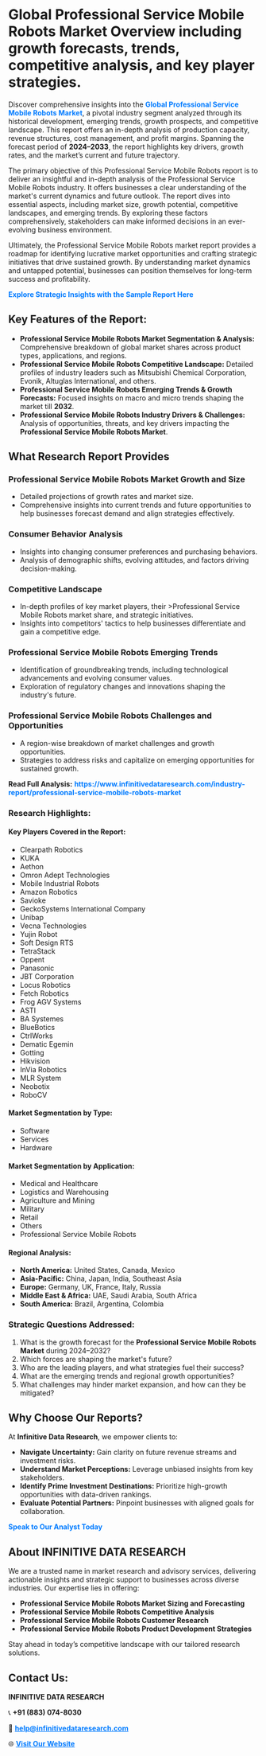 <h1>Global Professional Service Mobile Robots Market Overview including growth forecasts, trends, competitive analysis, and key player strategies.</h1>
<p>
Discover comprehensive insights into the 
<a href="https://www.infinitivedataresearch.com/industry-report/professional-service-mobile-robots-market" rel="dofollow" style="color: #007BFF; text-decoration: none;"><strong>Global Professional Service Mobile Robots Market</strong></a>, a pivotal industry segment analyzed through its historical development, emerging trends, growth prospects, and competitive landscape. This report offers an in-depth analysis of production capacity, revenue structures, cost management, and profit margins. Spanning the forecast period of <strong>2024–2033</strong>, the report highlights key drivers, growth rates, and the market’s current and future trajectory.
</p>
<p>
The primary objective of this Professional Service Mobile Robots report is to deliver an insightful and in-depth analysis of the Professional Service Mobile Robots industry. It offers businesses a clear understanding of the market's current dynamics and future outlook. The report dives into essential aspects, including market size, growth potential, competitive landscapes, and emerging trends. By exploring these factors comprehensively, stakeholders can make informed decisions in an ever-evolving business environment.
</p>
<p>
Ultimately, the Professional Service Mobile Robots market report provides a roadmap for identifying lucrative market opportunities and crafting strategic initiatives that drive sustained growth. By understanding market dynamics and untapped potential, businesses can position themselves for long-term success and profitability.
</p>
<p>
<a href="https://www.infinitivedataresearch.com/request-sample/reportId=110130" style="color: #007BFF; text-decoration: none;"><strong>Explore Strategic Insights with the Sample Report Here</strong></a>
</p>

<h2>Key Features of the Report:</h2>
<ul>
<li><strong>Professional Service Mobile Robots Market Segmentation & Analysis:</strong> Comprehensive breakdown of global market shares across product types, applications, and regions.</li>
<li><strong>Professional Service Mobile Robots Competitive Landscape:</strong> Detailed profiles of industry leaders such as Mitsubishi Chemical Corporation, Evonik, Altuglas International, and others.</li>
<li><strong>Professional Service Mobile Robots Emerging Trends & Growth Forecasts:</strong> Focused insights on macro and micro trends shaping the market till <strong>2032</strong>.</li>
<li><strong>Professional Service Mobile Robots Industry Drivers & Challenges:</strong> Analysis of opportunities, threats, and key drivers impacting the <strong>Professional Service Mobile Robots Market</strong>.</li>
</ul>

<h2>What Research Report Provides</h2>
<h3>Professional Service Mobile Robots Market Growth and Size</h3>
<ul>
<li>Detailed projections of growth rates and market size.</li>
<li>Comprehensive insights into current trends and future opportunities to help businesses forecast demand and align strategies effectively.</li>
</ul>

<h3>Consumer Behavior Analysis</h3>
<ul>
<li>Insights into changing consumer preferences and purchasing behaviors.</li>
<li>Analysis of demographic shifts, evolving attitudes, and factors driving decision-making.</li>
</ul>

<h3>Competitive Landscape</h3>
<ul>
<li>In-depth profiles of key market players, their >Professional Service Mobile Robots market share, and strategic initiatives.</li>
<li>Insights into competitors' tactics to help businesses differentiate and gain a competitive edge.</li>
</ul>

<h3>Professional Service Mobile Robots Emerging Trends</h3>
<ul>
<li>Identification of groundbreaking trends, including technological advancements and evolving consumer values.</li>
<li>Exploration of regulatory changes and innovations shaping the industry's future.</li>
</ul>

<h3>Professional Service Mobile Robots Challenges and Opportunities</h3>
<ul>
<li>A region-wise breakdown of market challenges and growth opportunities.</li>
<li>Strategies to address risks and capitalize on emerging opportunities for sustained growth.</li>
</ul>
<p><strong>Read Full Analysis:</strong> <a href="https://www.infinitivedataresearch.com/industry-report/professional-service-mobile-robots-market" rel="dofollow" style="color: #007BFF; text-decoration: none;"><strong>https://www.infinitivedataresearch.com/industry-report/professional-service-mobile-robots-market</strong></a></p>
<h3>Research Highlights:</h3>
<h4>Key Players Covered in the Report:</h4>
<ul><li>Clearpath Robotics</li><li>KUKA</li><li>Aethon</li><li>Omron Adept Technologies</li><li>Mobile Industrial Robots</li><li>Amazon Robotics</li><li>Savioke</li><li>GeckoSystems International Company</li><li>Unibap</li><li>Vecna Technologies</li><li>Yujin Robot</li><li>Soft Design RTS</li><li>TetraStack</li><li>Oppent</li><li>Panasonic</li><li>JBT Corporation</li><li>Locus Robotics</li><li>Fetch Robotics</li><li>Frog AGV Systems</li><li>ASTI</li><li>BA Systemes</li><li>BlueBotics</li><li>CtrlWorks</li><li>Dematic Egemin</li><li>Gotting</li><li>Hikvision</li><li>InVia Robotics</li><li>MLR System</li><li>Neobotix</li><li>RoboCV</li></ul>
<h4>Market Segmentation by Type:</h4>
<ul><li>Software</li><li>Services</li><li>Hardware</li></ul>
<h4>Market Segmentation by Application:</h4>
<ul><li>Medical and Healthcare</li><li>Logistics and Warehousing</li><li>Agriculture and Mining</li><li>Military</li><li>Retail</li><li>Others</li><li>Professional Service Mobile Robots</li></ul>

<h4>Regional Analysis:</h4>
<ul>
<li><strong>North America:</strong> United States, Canada, Mexico</li>
<li><strong>Asia-Pacific:</strong> China, Japan, India, Southeast Asia</li>
<li><strong>Europe:</strong> Germany, UK, France, Italy, Russia</li>
<li><strong>Middle East & Africa:</strong> UAE, Saudi Arabia, South Africa</li>
<li><strong>South America:</strong> Brazil, Argentina, Colombia</li>
</ul>

<h3>Strategic Questions Addressed:</h3>
<ol>
<li>What is the growth forecast for the <strong>Professional Service Mobile Robots Market</strong> during 2024–2032?</li>
<li>Which forces are shaping the market's future?</li>
<li>Who are the leading players, and what strategies fuel their success?</li>
<li>What are the emerging trends and regional growth opportunities?</li>
<li>What challenges may hinder market expansion, and how can they be mitigated?</li>
</ol>

<h2>Why Choose Our Reports?</h2>
<p>At <strong>Infinitive Data Research</strong>, we empower clients to:</p>
<ul>
<li><strong>Navigate Uncertainty:</strong> Gain clarity on future revenue streams and investment risks.</li>
<li><strong>Understand Market Perceptions:</strong> Leverage unbiased insights from key stakeholders.</li>
<li><strong>Identify Prime Investment Destinations:</strong> Prioritize high-growth opportunities with data-driven rankings.</li>
<li><strong>Evaluate Potential Partners:</strong> Pinpoint businesses with aligned goals for collaboration.</li>
</ul>
<p><a href="https://www.infinitivedataresearch.com/industry-report/professional-service-mobile-robots-market" rel="dofollow" style="color: #007BFF; text-decoration: none;"><strong>Speak to Our Analyst Today</strong></a></p>

<h2>About INFINITIVE DATA RESEARCH</h2>
<p>We are a trusted name in market research and advisory services, delivering actionable insights and strategic support to businesses across diverse industries. Our expertise lies in offering:</p>
<ul>
<li><strong>Professional Service Mobile Robots Market Sizing and Forecasting</strong></li>
<li><strong>Professional Service Mobile Robots Competitive Analysis</strong></li>
<li><strong>Professional Service Mobile Robots Customer Research</strong></li>
<li><strong>Professional Service Mobile Robots Product Development Strategies</strong></li>
</ul>
<p>Stay ahead in today’s competitive landscape with our tailored research solutions.</p>

<h2>Contact Us:</h2>
<p><strong>INFINITIVE DATA RESEARCH</strong></p>
<p>📞 <strong>+91 (883) 074-8030</strong></p>
<p>📧 <strong><a href="mailto:help@infinitivedataresearch.com" style="color: #007BFF;">help@infinitivedataresearch.com</a></strong></p>
<p>🌐 <strong><a href="https://www.infinitivedataresearch.com" rel="dofollow" style="color: #007BFF;">Visit Our Website</a></strong></p>